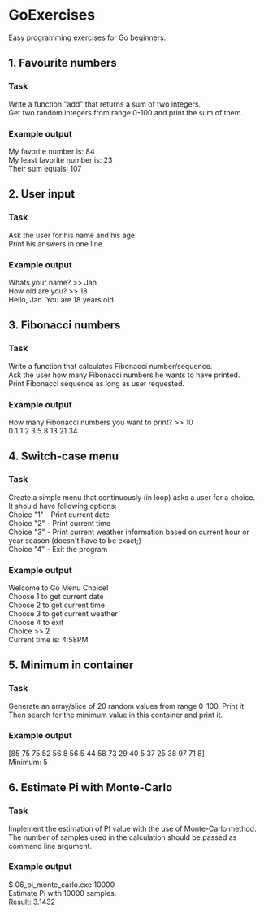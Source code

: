 # GoExercises

Easy programming exercises for Go beginners.

## 1. Favourite numbers
### Task
Write a function "add" that returns a sum of two integers.  
Get two random integers from range 0-100 and print the sum of them.
### Example output
My favorite number is: 84  
My least favorite number is: 23  
Their sum equals: 107  

## 2. User input
### Task
Ask the user for his name and his age.  
Print his answers in one line.
### Example output
Whats your name? >> Jan  
How old are you? >> 18  
Hello, Jan. You are 18 years old.

## 3. Fibonacci numbers
### Task
Write a function that calculates Fibonacci number/sequence.  
Ask the user how many Fibonacci numbers he wants to have printed.  
Print Fibonacci sequence as long as user requested.  
### Example output
How many Fibonacci numbers you want to print? >> 10  
0 1 1 2 3 5 8 13 21 34  

## 4. Switch-case menu
### Task
Create a simple menu that continuously (in loop) asks a user for a choice.  
It should have following options:  
Choice "1" - Print current date  
Choice "2" - Print current time  
Choice "3" - Print current weather information based on current hour or year season (doesn't have to be exact;)  
Choice "4" - Exit the program  
### Example output
Welcome to Go Menu Choice!  
Choose 1 to get current date  
Choose 2 to get current time  
Choose 3 to get current weather  
Choose 4 to exit  
Choice >> 2  
Current time is:  4:58PM  

## 5. Minimum in container
### Task
Generate an array/slice of 20 random values from range 0-100. Print it.  
Then search for the minimum value in this container and print it.  
### Example output
[85 75 75 52 56 8 56 5 44 58 73 29 40 5 37 25 38 97 71 8]  
Minimum:  5  

## 6. Estimate Pi with Monte-Carlo
### Task
Implement the estimation of PI value with the use of Monte-Carlo method.  
The number of samples used in the calculation should be passed as command line argument.
### Example output
$ 06_pi_monte_carlo.exe 10000  
Estimate Pi with  10000  samples.  
Result:  3.1432


